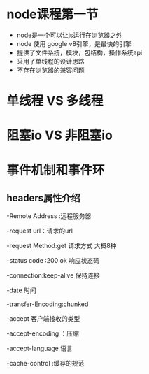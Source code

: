 ﻿# node课程第一节
- node是一个可以让js运行在浏览器之外
- node 使用 google v8引擎，是最快的引擎
- 提供了文件系统，模块，包结构，操作系统api
- 采用了单线程的设计思路
- 不存在浏览器的兼容问题

# 单线程 VS 多线程
# 阻塞io VS 非阻塞io
# 事件机制和事件环

## headers属性介绍

-Remote Address :远程服务器

-request url：请求的url

-request Method:get 请求方式 大概8种

-status code :200 ok 响应状态码

-connection:keep-alive 保持连接

-date 时间  

-transfer-Encoding:chunked 

-accept 客户端接收的类型

-accept-encoding ：压缩

-accept-language  语言

-cache-control :缓存的规范